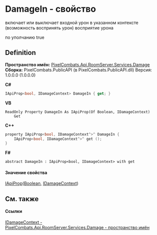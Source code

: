 # DamageIn - свойство


включает или выключает входной урон в указанном контексте (возможность воспринять урон) 
восприятие урона

по уполчанию true




## Definition
**Пространство имён:** <a href="1d025921-8e2c-5bf2-82bb-de99dd30cacf">PixelCombats.Api.RoomServer.Services.Damage</a>  
**Сборка:** PixelCombats.PublicAPI (в PixelCombats.PublicAPI.dll) Версия: 1.0.0.0 (1.0.0.0)

**C#**
``` C#
IApiProp<bool, IDamageContext> DamageIn { get; }
```
**VB**
``` VB
ReadOnly Property DamageIn As IApiProp(Of Boolean, IDamageContext)
	Get
```
**C++**
``` C++
property IApiProp<bool, IDamageContext^>^ DamageIn {
	IApiProp<bool, IDamageContext^>^ get ();
}
```
**F#**
``` F#
abstract DamageIn : IApiProp<bool, IDamageContext> with get
```



#### Значение свойства
<a href="c9eff8a0-836a-2f39-ef16-60c450c5b769">IApiProp</a>(<a href="https://learn.microsoft.com/dotnet/api/system.boolean" target="_blank" rel="noopener noreferrer">Boolean</a>, <a href="cce855dd-40cf-d2e9-c71d-c888296e2344">IDamageContext</a>)

## См. также


#### Ссылки
<a href="cce855dd-40cf-d2e9-c71d-c888296e2344">IDamageContext - </a>  
<a href="1d025921-8e2c-5bf2-82bb-de99dd30cacf">PixelCombats.Api.RoomServer.Services.Damage - пространство имён</a>  
